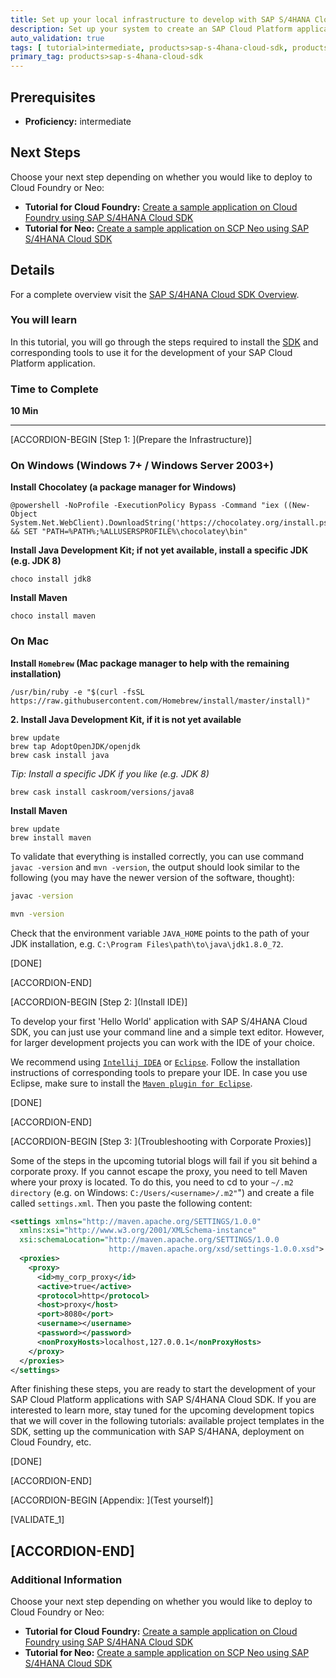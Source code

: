 ```yaml
---
title: Set up your local infrastructure to develop with SAP S/4HANA Cloud SDK
description: Set up your system to create an SAP Cloud Platform application with the S/4HANA Cloud SDK.
auto_validation: true
tags: [ tutorial>intermediate, products>sap-s-4hana-cloud-sdk, products>sap-s-4hana, products>sap-cloud-platform, topic>cloud, topic>java ]
primary_tag: products>sap-s-4hana-cloud-sdk
---
```



## Prerequisites  
 - **Proficiency:** intermediate

## Next Steps
Choose your next step depending on whether you would like to deploy to Cloud Foundry or Neo:
  - **Tutorial for Cloud Foundry:** [Create a sample application on Cloud Foundry using SAP S/4HANA Cloud SDK](https://developers.sap.com/tutorials/s4sdk-cloud-foundry-sample-application.html)
  - **Tutorial for Neo:** [Create a sample application on SCP Neo using SAP S/4HANA Cloud SDK](https://developers.sap.com/tutorials/s4sdk-scp-neo-sample-application.html)

## Details
For a complete overview visit the [SAP S/4HANA Cloud SDK Overview](https://blogs.sap.com/2017/05/10/first-steps-with-sap-s4hana-cloud-sdk/).

### You will learn  
In this tutorial, you will go through the steps required to install the [SDK](https://developers.sap.com/topics/s4hana-cloud-sdk.html) and corresponding tools to use it for the development of your SAP Cloud Platform application.


### Time to Complete
**10 Min**

---

[ACCORDION-BEGIN [Step 1: ](Prepare the Infrastructure)]

### On Windows (Windows 7+ / Windows Server 2003+)

**Install Chocolatey (a package manager for Windows)**

```
@powershell -NoProfile -ExecutionPolicy Bypass -Command "iex ((New-Object System.Net.WebClient).DownloadString('https://chocolatey.org/install.ps1'))" && SET "PATH=%PATH%;%ALLUSERSPROFILE%\chocolatey\bin"
```

**Install Java Development Kit; if not yet available, install a specific JDK (e.g. JDK 8)**

```
choco install jdk8
```

**Install Maven**

```
choco install maven
```

### On Mac

**Install `Homebrew` (Mac package manager to help with the remaining installation)**

```
/usr/bin/ruby -e "$(curl -fsSL https://raw.githubusercontent.com/Homebrew/install/master/install)"
```

**2. Install Java Development Kit, if it is not yet available**

```
brew update
brew tap AdoptOpenJDK/openjdk
brew cask install java
```

_Tip: Install a specific JDK if you like (e.g. JDK 8)_

```
brew cask install caskroom/versions/java8
```

**Install Maven**

```
brew update
brew install maven
```
To validate that everything is installed correctly, you can use command `javac -version` and `mvn -version`, the output should look similar to the following (you may have the newer version of the software, thought):

```bash
javac -version
```

```bash
mvn -version
```

Check that the environment variable `JAVA_HOME` points to the path of your JDK installation, e.g. `C:\Program Files\path\to\java\jdk1.8.0_72`.

[DONE]

[ACCORDION-END]

[ACCORDION-BEGIN [Step 2: ](Install IDE)]

To develop your first 'Hello World' application with SAP S/4HANA Cloud SDK, you can just use your command line and a simple text editor. However, for larger development projects you can work with the IDE of your choice.

We recommend using [`Intellij IDEA`](https://www.jetbrains.com/idea/#chooseYourEdition) or [`Eclipse`](https://www.eclipse.org/users/). Follow the installation instructions of corresponding tools to prepare your IDE. In case you use Eclipse, make sure to install the [`Maven plugin for Eclipse`](http://www.eclipse.org/m2e/).

[DONE]

[ACCORDION-END]

[ACCORDION-BEGIN [Step 3: ](Troubleshooting with Corporate Proxies)]

Some of the steps in the upcoming tutorial blogs will fail if you sit behind a corporate proxy. If you cannot escape the proxy, you need to tell Maven where your proxy is located.
To do this, you need to cd to your `~/.m2 directory` (e.g. on Windows: `C:/Users/<username>/.m2"`") and create a file called `settings.xml`. Then you paste the following content:

```xml
<settings xmlns="http://maven.apache.org/SETTINGS/1.0.0"
  xmlns:xsi="http://www.w3.org/2001/XMLSchema-instance"
  xsi:schemaLocation="http://maven.apache.org/SETTINGS/1.0.0
                      http://maven.apache.org/xsd/settings-1.0.0.xsd">
  <proxies>
    <proxy>
      <id>my_corp_proxy</id>
      <active>true</active>
      <protocol>http</protocol>
      <host>proxy</host>
      <port>8080</port>
      <username></username>
      <password></password>
      <nonProxyHosts>localhost,127.0.0.1</nonProxyHosts>
    </proxy>
  </proxies>
</settings>
```

After finishing these steps, you are ready to start the development of your SAP Cloud Platform applications with SAP S/4HANA Cloud SDK. If you are interested to learn more, stay tuned for the upcoming development topics that we will cover in the following tutorials: available project templates in the SDK, setting up the communication with SAP S/4HANA, deployment on Cloud Foundry, etc.

[DONE]

[ACCORDION-END]

[ACCORDION-BEGIN [Appendix: ](Test yourself)]

[VALIDATE_1]

[ACCORDION-END]
---

### Additional Information
Choose your next step depending on whether you would like to deploy to Cloud Foundry or Neo:
  - **Tutorial for Cloud Foundry:** [Create a sample application on Cloud Foundry using SAP S/4HANA Cloud SDK](https://developers.sap.com/tutorials/s4sdk-cloud-foundry-sample-application.html)
  - **Tutorial for Neo:** [Create a sample application on SCP Neo using SAP S/4HANA Cloud SDK](https://developers.sap.com/tutorials/s4sdk-scp-neo-sample-application.html)

